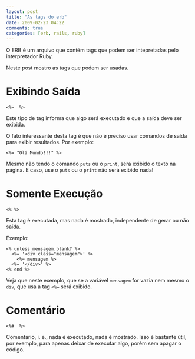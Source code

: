 ```yaml
---
layout: post
title: "As tags do erb"
date: 2009-02-23 04:22
comments: true
categories: [erb, rails, ruby]
---
```


O ERB é um arquivo que contém tags que podem ser intepretadas pelo interpretador Ruby.

Neste post mostro as tags que podem ser usadas.

# Exibindo Saída

    <%=  %>

Este tipo de tag informa que algo será executado e que a saída deve ser exibida.

O fato interessante desta tag é que não é preciso usar comandos de saída para
exibir resultados. Por exemplo:

    <%= "Olá Mundo!!!" %>

Mesmo não tendo o comando ``puts`` ou o ``print``, será exibido o texto na página. E caso, use o ``puts`` ou o ``print`` não será exibido nada!

# Somente Execução

    <% %>

Esta tag é executada, mas nada é mostrado, independente de gerar ou não saída.

Exemplo:

    <% unless mensagem.blank? %>
      <%= '<div class="mensagem">' %>
        <%= mensagem %>
      <%= '</div>' %>
    <% end %>

Veja que neste exemplo, que se a variável ``mensagem`` for vazia nem
mesmo o ``div``, que usa a tag ``<%=`` será exibido.

# Comentário


    <%#  %>

Comentário, i. e., nada é executado, nada é mostrado. Isso é bastante útil, por exemplo, para apenas deixar de executar algo, porém sem apagar o código.
